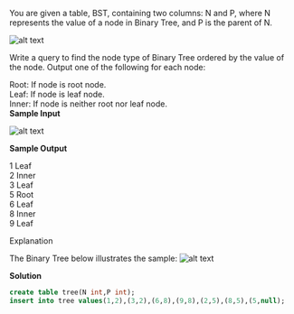 You are given a table, BST, containing two columns: N and P, where N represents the value of a node in Binary Tree, and P is the parent of N.  

![alt text](https://s3.amazonaws.com/hr-challenge-images/12888/1443818507-5095ab9853-1.png)

Write a query to find the node type of Binary Tree ordered by the value of the node. Output one of the following for each node:  

Root: If node is root node.  
Leaf: If node is leaf node.  
Inner: If node is neither root nor leaf node.  
**Sample Input**

![alt text](https://s3.amazonaws.com/hr-challenge-images/12888/1443818467-30644673f6-2.png)

**Sample Output**

1 Leaf  
2 Inner  
3 Leaf  
5 Root  
6 Leaf  
8 Inner  
9 Leaf  

Explanation

The Binary Tree below illustrates the sample:
![alt text](https://s3.amazonaws.com/hr-challenge-images/12888/1443773633-f9e6fd314e-simply_sql_bst.png)

**Solution**
````sql
create table tree(N int,P int);
insert into tree values(1,2),(3,2),(6,8),(9,8),(2,5),(8,5),(5,null);
````
